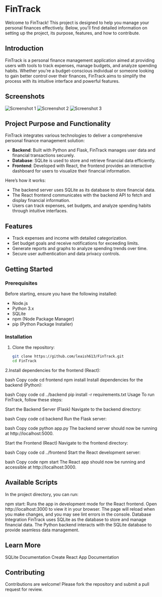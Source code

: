 # FinTrack

Welcome to FinTrack! This project is designed to help you manage your personal finances effectively. Below, you'll find detailed information on setting up the project, its purpose, features, and how to contribute.

## Introduction

FinTrack is a personal finance management application aimed at providing users with tools to track expenses, manage budgets, and analyze spending habits. Whether you're a budget-conscious individual or someone looking to gain better control over their finances, FinTrack aims to simplify the process with its intuitive interface and powerful features.

## Screenshots

![Screenshot 1](https://github.com/leaish613/FinTrack/assets/screenshot1.png)
![Screenshot 2](https://github.com/leaish613/FinTrack/assets/screenshot2.png)
![Screenshot 3](https://github.com/leaish613/FinTrack/assets/screenshot3.png)

## Project Purpose and Functionality

FinTrack integrates various technologies to deliver a comprehensive personal finance management solution:

- **Backend**: Built with Python and Flask, FinTrack manages user data and financial transactions securely.
- **Database**: SQLite is used to store and retrieve financial data efficiently.
- **Frontend**: Developed with React, the frontend provides an interactive dashboard for users to visualize their financial information.

Here’s how it works:
- The backend server uses SQLite as its database to store financial data.
- The React frontend communicates with the backend API to fetch and display financial information.
- Users can track expenses, set budgets, and analyze spending habits through intuitive interfaces.

## Features

- Track expenses and income with detailed categorization.
- Set budget goals and receive notifications for exceeding limits.
- Generate reports and graphs to analyze spending trends over time.
- Secure user authentication and data privacy controls.

## Getting Started

### Prerequisites

Before starting, ensure you have the following installed:

- Node.js
- Python 3.x
- SQLite
- npm (Node Package Manager)
- pip (Python Package Installer)

### Installation

1. Clone the repository:

   ```bash
   git clone https://github.com/leaish613/FinTrack.git
   cd FinTrack
2.Install dependencies for the frontend (React):

bash
Copy code
cd frontend
npm install
Install dependencies for the backend (Python):

bash
Copy code
cd ../backend
pip install -r requirements.txt
Usage
To run FinTrack, follow these steps:

Start the Backend Server (Flask)
Navigate to the backend directory:

bash
Copy code
cd backend
Run the Flask server:

bash
Copy code
python app.py
The backend server should now be running at http://localhost:5000.

Start the Frontend (React)
Navigate to the frontend directory:

bash
Copy code
cd ../frontend
Start the React development server:

bash
Copy code
npm start
The React app should now be running and accessible at http://localhost:3000.

## Available Scripts
In the project directory, you can run:

npm start: Runs the app in development mode for the React frontend. Open http://localhost:3000 to view it in your browser. The page will reload when you make changes, and you may see lint errors in the console.
Database Integration
FinTrack uses SQLite as the database to store and manage financial data. The Python backend interacts with the SQLite database to provide seamless data management.

## Learn More
SQLite Documentation
Create React App Documentation

## Contributing
Contributions are welcome! Please fork the repository and submit a pull request for review.
